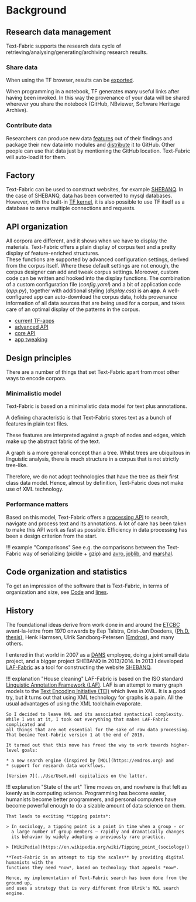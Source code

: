 # Background

## Research data management
Text-Fabric supports the research data cycle of retrieving/analysing/generating/archiving
research results.

### Share data
When using the TF browser, results can be
[exported](../Use/Browser.md#work-with-exported-results).

When programming in a notebook, TF generates many useful links after having been
invoked. In this way the provenance of your data will be shared wherever you
share the notebook (GitHub, NBviewer, Software Heritage Archive).

### Contribute data
Researchers can produce new data
[features](../Api/Fabric.md#saving-features)
out of their findings and package their new data into modules and
[distribute](../Api/Data.md) it to GitHub.
Other people can use that data just by mentioning the GitHub location.
Text-Fabric will auto-load it for them.

## Factory
Text-Fabric can be used to construct websites,
for example [SHEBANQ](https://shebanq.ancient-data.org).
In the case of SHEBANQ, data has been converted to mysql databases.
However, with the built-in [TF kernel](../Server/Kernel.md),
it is also possible to use TF itself as a database to
serve multiple connections and requests.

## API organization
All corpora are different, and it shows when we have to display the materials.
Text-Fabric offers a plain display of corpus text and a pretty display of feature-enriched
structures.  
These functions are supported by advanced configuration settings, derived from
the corpus itself. Where these default settings are not enough, the corpus designer
can add and tweak corpus settings. 
Moreover, custom code can be written and hooked into the display functions.
The combination of a custom configuration file (*config.yaml*) and a bit of
application code (*app.py*), together with additional styling (*display.css*) is an
**app**.
A well-configured app can auto-download the corpus data, holds provenance information
of all data sources that are being used for a corpus, and takes care of an optimal display
of the patterns in the corpus.

* [current TF-apps](Corpora.md)
* [advanced API](../Api/App.md)
* [core API](../Api/Features.md)
* [app tweaking](../Implementation/Apps.md)

## Design principles
There are a number of things that set Text-Fabric apart from most other ways to encode 
corpora.

### Minimalistic model
Text-Fabric is based on a minimalistic data model for text plus annotations.

A defining characteristic is that Text-Fabric 
stores text as a bunch of features in plain text files.

These features are interpreted against a *graph* of nodes and edges,
which make up the abstract fabric of the text.

A graph is a more general concept than a tree.
Whilst trees are ubiquitous in linguistic analysis,
there is much structure in a corpus that is not strictly tree-like.

Therefore, we do not adopt technologies
that have the tree as their first class data model.
Hence, almost by definition, Text-Fabric does not make use of XML technology.

### Performance matters
Based on this model, Text-Fabric offers a [processing API](../Api/Fabric.md)
to search, navigate and process text and its annotations.
A lot of care has been taken to make this API work as fast as possible.
Efficiency in data processing has been a design criterion from the start.

!!! example "Comparisons"
    See e.g. the comparisons between the Text-Fabric way of serializing
    (pickle + gzip) and
    [avro](https://nbviewer.jupyter.org/github/annotation/text-fabric/blob/master/test/avro/avro.ipynb),
    [joblib](https://nbviewer.jupyter.org/github/annotation/text-fabric/blob/master/test/joblib/joblib.ipynb), and
    [marshal](https://nbviewer.jupyter.org/github/annotation/text-fabric/blob/master/test/marshal/marshal.ipynb).

## Code organization and statistics

To get an impression of the software that is Text-Fabric,
in terms of organization and size, see
[Code](../Code/Overview.md) and [lines](../Code/Stats.md).

## History

The foundational ideas derive from work done in and around the
[ETCBC](http://etcbc.nl) avant-la-lettre from 1970 onwards
by Eep Talstra,
Crist-Jan Doedens, ([Ph.D. thesis](https://books.google.nl/books?id=9ggOBRz1dO4C)),
Henk Harmsen, Ulrik Sandborg-Petersen ([Emdros](https://emdros.org)),
and many others.

I entered in that world in 2007 as a 
[DANS](https://dans.knaw.nl/en) employee, doing a joint small data project,
and a bigger project SHEBANQ in 2013/2014.
In 2013 I developed
[LAF-Fabric](https://github.com/annotation/laf-fabric)
as a tool for constructing the website
[SHEBANQ](https://shebanq.ancient-data.org).

!!! explanation "House cleaning"
    LAF-Fabric is based on the ISO standard
    [Linguistic Annotation Framework (LAF)](https://www.iso.org/standard/37326.html).
    LAF is an attempt to marry graph models to the 
    [Text Encoding Initiative (TEI)](http://www.tei-c.org) which lives in XML.
    It is a good try, but it turns out that using XML technology for
    graphs is a pain. All the usual advantages of using the XML toolchain evaporate.

    So I decided to leave XML and its associated syntactical complexity.
    While I was at it, I took out everything that makes LAF-Fabric complicated and
    all things that are not essential for the sake of raw data processing.
    That became Text-Fabric version 1 at the end of 2016.

    It turned out that this move has freed the way to work towards higher-level goals:

    * a new search engine (inspired by [MQL](https://emdros.org) and
    * support for research data workflows.

    [Version 7](../Use/UseX.md) capitalizes on the latter.

!!! explanation "State of the art"
    Time moves on, and nowhere is that felt as keenly as in computing science.
    Programming has become easier, humanists become better programmers,
    and personal computers have become powerful
    enough to do a sizable amount of data science on them.

    That leads to exciting *tipping points*:

    > In sociology, a tipping point is a point in time when a group - or
      a large number of group members — rapidly and dramatically changes
      its behavior by widely adopting a previously rare practice.

    > [WikiPedia](https://en.wikipedia.org/wiki/Tipping_point_(sociology))

    **Text-Fabric is an attempt to tip the scales** by providing digital humanists with the
    functions they need *now*, based on technology that appeals *now*.

    Hence, my implementation of Text-Fabric search has been done from the ground up,
    and uses a strategy that is very different from Ulrik's MQL search engine.

